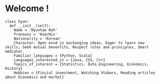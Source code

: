 # Welcome !
```
class hyun:
  def __init__(self):
    Name = 'Hyuntae Roh'
    Pronouns = 'Him/His'
    Nationality = 'Korean'
    Character: Open mind in exchanging ideas, Eager to learn new skills, Seek mutual benenfits, Respect rules and principles, Smart mediator.  
    Familiar_languages = {Python, Scala}
    Languages_interested_in = {Java, CSS, C++}
    Topics_of_interest = {Statistics, Data_Engineering, Economics, History}
    Hobbies = {Fincial investment, Watching Vtubers, Reading articles about Economics and market}  
```


<!---
hyun95roh/hyun95roh is a ✨ special ✨ repository because its `README.md` (this file) appears on your GitHub profile.
You can click the Preview link to take a look at your changes. 
--->
